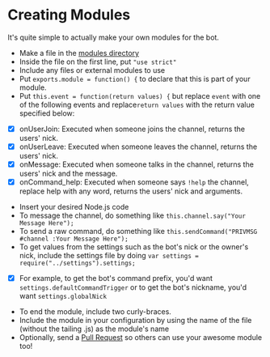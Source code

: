 # Creating Modules
It's quite simple to actually make your own modules for the bot.
- Make a file in the [modules directory](https://github.com/LifeMushroom/Modular-Node.js-IRC-Bot/tree/master/modules)
- Inside the file on the first line, put ```"use strict"```
- Include any files or external modules to use
- Put ```exports.module = function() {``` to declare that this is part of your module.
- Put ```this.event = function(return values) {``` but replace ```event``` with one of the following events and replace```return values``` with the return value specified below:
 - [x] onUserJoin: Executed when someone joins the channel, returns the users' nick.
 - [x] onUserLeave: Executed when someone leaves the channel, returns the users' nick.
 - [x] onMessage: Executed when someone talks in the channel, returns the users' nick and the message.
 - [x] onCommand_help: Executed when someone says ```!help``` the channel, replace help with any word, returns the users' nick and arguments.
- Insert your desired Node.js code
- To message the channel, do something like ```this.channel.say("Your Message Here");```
- To send a raw command, do something like ```this.sendCommand("PRIVMSG #channel :Your Message Here");```
- To get values from the settings such as the bot's nick or the owner's nick, include the settings file by doing ```var settings = require("../settings").settings;```
 - [x] For example, to get the bot's command prefix, you'd want ```settings.defaultCommandTrigger``` or to get the bot's nickname, you'd want ```settings.globalNick```
- To end the module, include two curly-braces.
- Include the module in your configuration by using the name of the file (without the tailing .js) as the module's name
- Optionally, send a [Pull Request](https://github.com/LifeMushroom/Modular-Node.js-IRC-Bot/pulls) so others can use your awesome module too!

